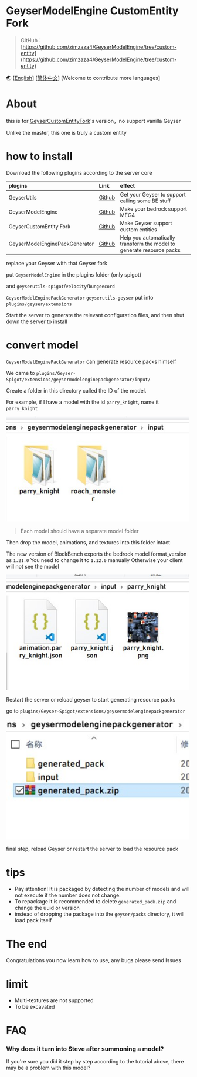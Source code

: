 # GeyserModelEngine CustomEntity Fork

> GitHub：[https://github.com/zimzaza4/GeyserModelEngine/tree/custom-entity](https://github.com/zimzaza4/GeyserModelEngine/tree/custom-entity)

🌏 [[English](README_EN.md)] [[简体中文](README.md)] [Welcome to contribute more languages]

# About

this is for [GeyserCustomEntityFork](https://github.com/zimzaza4/Geyser)'s version，no support vanilla Geyser

Unlike the master, this one is truly a custom entity

# how to install

Download the following plugins according to the server core

| plugins                        | Link                                                                 | effect                          |
| :---                           | :----                                                                | :---                            |
| GeyserUtils                    | [Github](https://github.com/zimzaza4/GeyserUtils)                    | Get your Geyser to support calling some BE stuff  |
| GeyserModelEngine              | [Github](https://github.com/zimzaza4/GeyserModelEngine)              | Make your bedrock support MEG4                            |
| GeyserCustomEntity Fork        | [Github](https://github.com/zimzaza4/Geyser)                         | Make Geyser support custom entities            |
| GeyserModelEnginePackGenerator | [Github](https://github.com/zimzaza4/GeyserModelEnginePackGenerator) | Help you automatically transform the model to generate resource packs        |

replace your Geyser with that Geyser fork

put `GeyserModelEngine` in the plugins folder (only spigot)

and `geyserutils-spigot`/`velocity`/`bungeecord` 

`GeyserModelEnginePackGenerator` `geyserutils-geyser` put into `plugins/geyser/extensions`

Start the server to generate the relevant configuration files, and then shut down the server to install

# convert model

`GeyserModelEnginePackGenerator` can generate resource packs himself

We came to `plugins/Geyser-Spigot/extensions/geysermodelenginepackgenerator/input/`

Create a folder in this directory called the ID of the model.

For example, if I have a model with the id `parry_knight`, name it `parry_knight`

<img src="docsimg/example.jpg" width="500">

> Each model should have a separate model folder

Then drop the model, animations, and textures into this folder intact

The new version of BlockBench exports the bedrock model format_version as `1.21.0`
You need to change it to `1.12.0` manually
Otherwise your client will not see the model

<img src="docsimg/example1.jpg" width="500">

Restart the server or reload geyser to start generating resource packs

go to `plugins/Geyser-Spigot/extensions/geysermodelenginepackgenerator`

<img src="docsimg/example2.jpg" width="500">

final step, reload Geyser or restart the server to load the resource pack

# tips

* Pay attention! It is packaged by detecting the number of models and will not execute if the number does not change.
* To repackage it is recommended to delete `generated_pack.zip` and change the uuid or version
* instead of dropping the package into the `geyser/packs` directory, it will load pack itself

# The end

Congratulations you now learn how to use, any bugs please send Issues

# limit

* Multi-textures are not supported
* To be excavated

# FAQ

### Why does it turn into Steve after summoning a model?

If you're sure you did it step by step according to the tutorial above, there may be a problem with this model?


